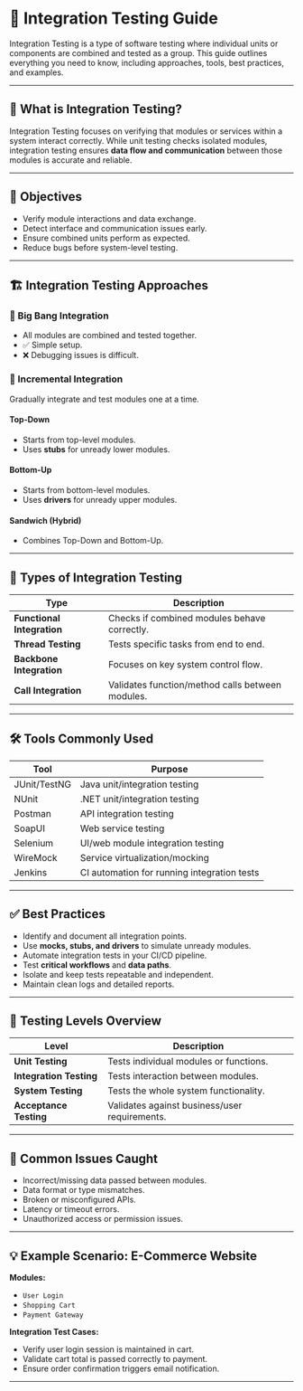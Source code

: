 # 🧪 Integration Testing Guide

Integration Testing is a type of software testing where individual units or components are combined and tested as a group. This guide outlines everything you need to know, including approaches, tools, best practices, and examples.

---

## 📌 What is Integration Testing?

Integration Testing focuses on verifying that modules or services within a system interact correctly. While unit testing checks isolated modules, integration testing ensures **data flow and communication** between those modules is accurate and reliable.

---

## 🎯 Objectives

- Verify module interactions and data exchange.
- Detect interface and communication issues early.
- Ensure combined units perform as expected.
- Reduce bugs before system-level testing.

---

## 🏗️ Integration Testing Approaches

### 🔹 Big Bang Integration
- All modules are combined and tested together.
- ✅ Simple setup.
- ❌ Debugging issues is difficult.

### 🔹 Incremental Integration
Gradually integrate and test modules one at a time.

#### Top-Down
- Starts from top-level modules.
- Uses **stubs** for unready lower modules.

#### Bottom-Up
- Starts from bottom-level modules.
- Uses **drivers** for unready upper modules.

#### Sandwich (Hybrid)
- Combines Top-Down and Bottom-Up.

---

## 🔧 Types of Integration Testing

| Type                        | Description                                                                 |
|-----------------------------|-----------------------------------------------------------------------------|
| **Functional Integration**  | Checks if combined modules behave correctly.                               |
| **Thread Testing**          | Tests specific tasks from end to end.                                      |
| **Backbone Integration**    | Focuses on key system control flow.                                        |
| **Call Integration**        | Validates function/method calls between modules.                           |

---

## 🛠️ Tools Commonly Used

| Tool         | Purpose                                  |
|--------------|------------------------------------------|
| JUnit/TestNG | Java unit/integration testing            |
| NUnit        | .NET unit/integration testing            |
| Postman      | API integration testing                  |
| SoapUI       | Web service testing                      |
| Selenium     | UI/web module integration testing        |
| WireMock     | Service virtualization/mocking           |
| Jenkins      | CI automation for running integration tests |

---

## ✅ Best Practices

- Identify and document all integration points.
- Use **mocks, stubs, and drivers** to simulate unready modules.
- Automate integration tests in your CI/CD pipeline.
- Test **critical workflows** and **data paths**.
- Isolate and keep tests repeatable and independent.
- Maintain clean logs and detailed reports.

---

## 🔄 Testing Levels Overview

| Level              | Description                                |
|--------------------|--------------------------------------------|
| **Unit Testing**   | Tests individual modules or functions.     |
| **Integration Testing** | Tests interaction between modules.       |
| **System Testing** | Tests the whole system functionality.      |
| **Acceptance Testing** | Validates against business/user requirements. |

---

## 🧠 Common Issues Caught

- Incorrect/missing data passed between modules.
- Data format or type mismatches.
- Broken or misconfigured APIs.
- Latency or timeout errors.
- Unauthorized access or permission issues.

---

## 💡 Example Scenario: E-Commerce Website

**Modules:**
- `User Login`
- `Shopping Cart`
- `Payment Gateway`

**Integration Test Cases:**
- Verify user login session is maintained in cart.
- Validate cart total is passed correctly to payment.
- Ensure order confirmation triggers email notification.

---
